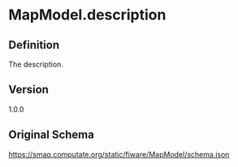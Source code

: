 # MapModel.description

## Definition
The description. 

## Version
1.0.0

## Original Schema
https://smaq.computate.org/static/fiware/MapModel/schema.json

